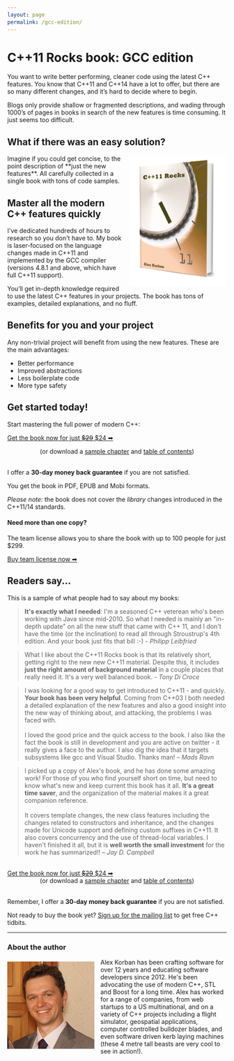 ```yaml
---
layout: page
permalink: /gcc-edition/
---
```

# C++11 Rocks book: GCC edition

You want to write better performing, cleaner code using the latest C++ features. You know that C++11 and C++14 have a lot to offer, but there are so many different changes, and it’s hard to decide where to begin.

Blogs only provide shallow or fragmented descriptions, and wading through 1000’s of pages in books in search of the new features is time consuming. It just seems too difficult.

## What if there was an easy solution?

<img src = "/img/hardcover-2014-600.png" alt = "GCC edition" style = "float: right; margin-left: 1em; border: 0; width: 225px; height: 300px; -webkit-filter: hue-rotate(190deg) contrast(1.1) brightness(1.1); -webkit-transform: translateZ(0)"/> 
Imagine if you could get concise, to the point description of **just the new features**. All carefully collected in a single book with tons of code samples. 

## Master all the modern C++ features quickly

I've dedicated hundreds of hours to research so you don't have to. My book is laser-focused on the language changes made in C++11 and implemented by the GCC compiler (versions 4.8.1 and above, which have full C++11 support). 

You’ll get in-depth knowledge required to use the latest C++ features in your projects. The book has tons of examples, detailed explanations, and no fluff.

## Benefits for you and your project

Any non-trivial project will benefit from using the new features. These are the main advantages:

*   Better performance
*   Improved abstractions
*   Less boilerplate code
*   More type safety

## Get started today!

Start mastering the full power of modern C++:

<a href = "https://getdpd.com/v2/cart/add/11207/76674/79596" class = "orange-button" style = "width: 90%; margin-left: auto; margin-right: auto"><span class = "main-text">Get the book now for just <del>$29</del> $24 ➡</span></a>

<div style = "text-align: center">(or download a <a href = "/files/C++11-Rocks-GCC-Edition-sample.pdf">sample chapter</a> and <a href = "/files/C++11-Rocks-GCC-Edition-TOC.pdf">table of contents</a>)<br/><br/></div>

I offer a **30-day money back guarantee** if you are not satisfied. 

You get the book in PDF, EPUB and Mobi formats.

*Please note:* the book does not cover the _library_ changes introduced in the C++11/14 standards. 

#### Need more than one copy?

The team license allows you to share the book with up to 100 people for just $299.

<a href = "https://getdpd.com/v2/cart/add/11207/76674/81469" class = "grey-button" style = "width: 90%; margin-left: auto; margin-right: auto"><span class = "main-text">Buy team license now ➡</span></a>

## Readers say...

This is a sample of what people had to say about my books:

> **It's exactly what I needed**: I'm a seasoned C++ veterean who's been working with Java since mid-2010. So what I needed is mainly an "in-depth update" on all the new stuff that came with C++ 11, and I don't have the time (or the inclination) to read all through Stroustrup's 4th edition. And your book just fits that bill :-) - _Philipp Leibfried_


> What I like about the C++11 Rocks book is that its relatively short, getting right to the new new C++11 material. Despite this, it includes **just the right amount of background material** in a couple places that really need it. It's a very well balanced book. - _Tony Di Croce_


> I was looking for a good way to get introduced to C++11 - and quickly. **Your book has been very helpful**. Coming from C++03 I both needed a detailed explanation of the new features and also a good insight into the new way of thinking about, and attacking, the problems I was faced with. <br/><br/> I loved the good price and the quick access to the book. I also like the fact the book is still in development and you are active on twitter - it really gives a face to the author. I also dig the idea that it targets subsystems like gcc and Visual Studio. Thanks man! – _Mads Ravn_


> I picked up a copy of Alex's book, and he has done some amazing work! For those of you who find yourself short on time, but need to know what's new and keep current this book has it all. **It's a great time saver**, and the organization of the material makes it a great companion reference. <br/><br/> It covers template changes, the new class features including the changes related to constructors and inheritance, and the changes made for Unicode support and defining custom suffixes in C++11. It also covers concurrency and the use of thread-local variables. I haven't finished it all, but it is **well worth the small investment** for the work he has summarized!! – _Jay D. Campbell_


<br/>
<a href = "https://getdpd.com/v2/cart/add/11207/76674/79596" class = "orange-button" style = "width: 90%; margin-left: auto; margin-right: auto"><span class = "main-text">Get the book now for just <del>$29</del> $24 ➡</span></a>

<div style = "text-align: center">(or download a <a href = "/files/C++11-Rocks-GCC-Edition-sample.pdf">sample chapter</a> and <a href = "/files/C++11-Rocks-GCC-Edition-TOC.pdf">table of contents</a>)<br/><br/></div>

Remember, I offer a **30-day money back guarantee** if you are not satisfied. 

Not ready to buy the book yet? [Sign up for the mailing list](https://aoteastudios.wufoo.com/forms/k2eiim00dba19t/) to get free C++ tidbits. 

---

### About the author
<img src = "/img/me.jpg" alt = "Alex Korban" style = "float: left; margin-right: 1em; margin-top: 0.5em" />

Alex Korban has been crafting software for over 12 years and educating software developers since 2012. He's been advocating the use of modern C++, STL and Boost for a long time. Alex has worked for a range of companies, from web startups to a US multinational, and on a variety of C++ projects including a flight simulator, geospatial applications, computer controlled bulldozer blades, and even software driven kerb laying machines (these 4 metre tall beasts are very cool to see in action!).